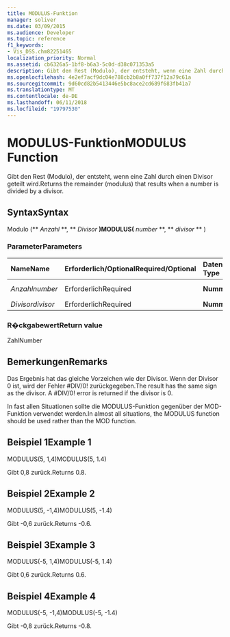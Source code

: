 ```yaml
---
title: MODULUS-Funktion
manager: soliver
ms.date: 03/09/2015
ms.audience: Developer
ms.topic: reference
f1_keywords:
- Vis_DSS.chm82251465
localization_priority: Normal
ms.assetid: cb6326a5-1bf8-b6a3-5c0d-d38c071353a5
description: Gibt den Rest (Modulo), der entsteht, wenn eine Zahl durch einen Divisor geteilt wird.
ms.openlocfilehash: 4e2ef7acf9dc04e788cb2b8a0ff737f12a79c61a
ms.sourcegitcommit: 9d60cd82b5413446e5bc8ace2cd689f683fb41a7
ms.translationtype: MT
ms.contentlocale: de-DE
ms.lasthandoff: 06/11/2018
ms.locfileid: "19797530"
---
```

# <a name="modulus-function"></a><span data-ttu-id="93e23-103">MODULUS-Funktion</span><span class="sxs-lookup"><span data-stu-id="93e23-103">MODULUS Function</span></span>

<span data-ttu-id="93e23-104">Gibt den Rest (Modulo), der entsteht, wenn eine Zahl durch einen Divisor geteilt wird.</span><span class="sxs-lookup"><span data-stu-id="93e23-104">Returns the remainder (modulus) that results when a number is divided by a divisor.</span></span>
  
## <a name="syntax"></a><span data-ttu-id="93e23-105">Syntax</span><span class="sxs-lookup"><span data-stu-id="93e23-105">Syntax</span></span>

<span data-ttu-id="93e23-106">Modulo (** *Anzahl* **, ** *Divisor* **)</span><span class="sxs-lookup"><span data-stu-id="93e23-106">MODULUS(** *number* **, ** *divisor* ** )</span></span> 
  
### <a name="parameters"></a><span data-ttu-id="93e23-107">Parameter</span><span class="sxs-lookup"><span data-stu-id="93e23-107">Parameters</span></span>

|<span data-ttu-id="93e23-108">**Name**</span><span class="sxs-lookup"><span data-stu-id="93e23-108">**Name**</span></span>|<span data-ttu-id="93e23-109">**Erforderlich/Optional**</span><span class="sxs-lookup"><span data-stu-id="93e23-109">**Required/Optional**</span></span>|<span data-ttu-id="93e23-110">**Datentyp**</span><span class="sxs-lookup"><span data-stu-id="93e23-110">**Data Type**</span></span>|<span data-ttu-id="93e23-111">**Beschreibung**</span><span class="sxs-lookup"><span data-stu-id="93e23-111">**Description**</span></span>|
|:-----|:-----|:-----|:-----|
| <span data-ttu-id="93e23-112">_Anzahl_</span><span class="sxs-lookup"><span data-stu-id="93e23-112">_number_</span></span> <br/> |<span data-ttu-id="93e23-113">Erforderlich</span><span class="sxs-lookup"><span data-stu-id="93e23-113">Required</span></span>  <br/> |<span data-ttu-id="93e23-114">**Nummer**</span><span class="sxs-lookup"><span data-stu-id="93e23-114">**Number**</span></span> <br/> |<span data-ttu-id="93e23-115">Der Dividend.</span><span class="sxs-lookup"><span data-stu-id="93e23-115">The dividend.</span></span>  <br/> |
| <span data-ttu-id="93e23-116">_Divisor_</span><span class="sxs-lookup"><span data-stu-id="93e23-116">_divisor_</span></span> <br/> |<span data-ttu-id="93e23-117">Erforderlich</span><span class="sxs-lookup"><span data-stu-id="93e23-117">Required</span></span>  <br/> |<span data-ttu-id="93e23-118">**Nummer**</span><span class="sxs-lookup"><span data-stu-id="93e23-118">**Number**</span></span> <br/> |<span data-ttu-id="93e23-119">Der Divisor.</span><span class="sxs-lookup"><span data-stu-id="93e23-119">The divisor.</span></span>  <br/> |
   
### <a name="return-value"></a><span data-ttu-id="93e23-120">R�ckgabewert</span><span class="sxs-lookup"><span data-stu-id="93e23-120">Return value</span></span>

<span data-ttu-id="93e23-121">Zahl</span><span class="sxs-lookup"><span data-stu-id="93e23-121">Number</span></span>
  
## <a name="remarks"></a><span data-ttu-id="93e23-122">Bemerkungen</span><span class="sxs-lookup"><span data-stu-id="93e23-122">Remarks</span></span>

<span data-ttu-id="93e23-p101">Das Ergebnis hat das gleiche Vorzeichen wie der Divisor. Wenn der Divisor 0 ist, wird der Fehler #DIV/0! zurückgegeben.</span><span class="sxs-lookup"><span data-stu-id="93e23-p101">The result has the same sign as the divisor. A #DIV/0! error is returned if the divisor is 0.</span></span> 
  
<span data-ttu-id="93e23-126">In fast allen Situationen sollte die MODULUS-Funktion gegenüber der MOD-Funktion verwendet werden.</span><span class="sxs-lookup"><span data-stu-id="93e23-126">In almost all situations, the MODULUS function should be used rather than the MOD function.</span></span> 
  
## <a name="example-1"></a><span data-ttu-id="93e23-127">Beispiel 1</span><span class="sxs-lookup"><span data-stu-id="93e23-127">Example 1</span></span>

<span data-ttu-id="93e23-128">MODULUS(5, 1,4)</span><span class="sxs-lookup"><span data-stu-id="93e23-128">MODULUS(5, 1.4)</span></span>
  
<span data-ttu-id="93e23-129">Gibt 0,8 zurück.</span><span class="sxs-lookup"><span data-stu-id="93e23-129">Returns 0.8.</span></span>
  
## <a name="example-2"></a><span data-ttu-id="93e23-130">Beispiel 2</span><span class="sxs-lookup"><span data-stu-id="93e23-130">Example 2</span></span>

<span data-ttu-id="93e23-131">MODULUS(5, -1,4)</span><span class="sxs-lookup"><span data-stu-id="93e23-131">MODULUS(5, -1.4)</span></span>
  
<span data-ttu-id="93e23-132">Gibt -0,6 zurück.</span><span class="sxs-lookup"><span data-stu-id="93e23-132">Returns -0.6.</span></span>
  
## <a name="example-3"></a><span data-ttu-id="93e23-133">Beispiel 3</span><span class="sxs-lookup"><span data-stu-id="93e23-133">Example 3</span></span>

<span data-ttu-id="93e23-134">MODULUS(-5, 1,4)</span><span class="sxs-lookup"><span data-stu-id="93e23-134">MODULUS(-5, 1.4)</span></span>
  
<span data-ttu-id="93e23-135">Gibt 0,6 zurück.</span><span class="sxs-lookup"><span data-stu-id="93e23-135">Returns 0.6.</span></span>
  
## <a name="example-4"></a><span data-ttu-id="93e23-136">Beispiel 4</span><span class="sxs-lookup"><span data-stu-id="93e23-136">Example 4</span></span>

<span data-ttu-id="93e23-137">MODULUS(-5, -1,4)</span><span class="sxs-lookup"><span data-stu-id="93e23-137">MODULUS(-5, -1.4)</span></span>
  
<span data-ttu-id="93e23-138">Gibt -0,8 zurück.</span><span class="sxs-lookup"><span data-stu-id="93e23-138">Returns -0.8.</span></span>
  

